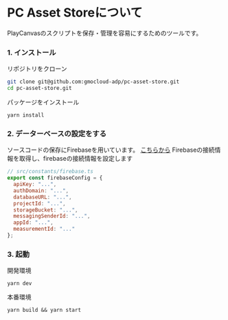 # PC Asset Storeについて
PlayCanvasのスクリプトを保存・管理を容易にするためのツールです。

### 1. インストール

リポジトリをクローン

```bash
git clone git@github.com:gmocloud-adp/pc-asset-store.git
cd pc-asset-store.git
```

パッケージをインストール

```
yarn install
```

### 2. データーベースの設定をする

ソースコードの保存にFirebaseを用いています。
[こちらから](https://console.firebase.google.com/)
Firebaseの接続情報を取得し、firebaseの接続情報を設定します

```javascript
// src/constants/firebase.ts
export const firebaseConfig = {
  apiKey: "...",
  authDomain: "...",
  databaseURL: "...",
  projectId: "...",
  storageBucket: "...",
  messagingSenderId: "...",
  appId: "...",
  measurementId: "..."
};
```

### 3. 起動

開発環境
```
yarn dev
```

本番環境
```
yarn build && yarn start
```